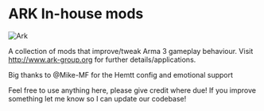 ARK In-house mods
===================
![Ark](http://www.ark-group.org/images/header.png)

A collection of mods that improve/tweak Arma 3 gameplay behaviour. Visit http://www.ark-group.org for further details/applications.

Big thanks to @Mike-MF for the Hemtt config and emotional support

Feel free to use anything here, please give credit where due! If you improve something let me know so I can update our codebase!
